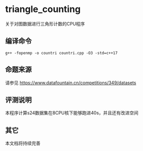 # triangle_counting
关于对图数据进行三角形计数的CPU程序

## 编译命令
```
g++ -fopenmp -o countri countri.cpp -O3 -std=c++17
```

## 命题来源
请参见 https://www.datafountain.cn/competitions/349/datasets

## 评测说明
本程序计算s24数据集在8CPU核下能够跑进40s，并且还有改进空间

## 其它
本文档将持续完善
